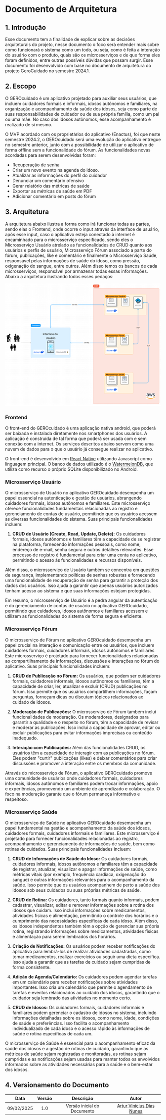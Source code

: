 # Documento de Arquitetura

## 1. Introdução

Esse documento tem a finalidade de explicar sobre as decisões arquiteturais do projeto, nesse documento o foco será entender mais sobre como funcionará o sistema como um todo, ou seja, como é feita a interação do usuário com o produto, quais são os microsserviços e de que forma eles foram definidos, entre outras possíveis dúvidas que possam surgir. Esse documento foi desenvolvido com base no documento de arquitetura do projeto GeroCuidado no semestre 2024.1.

## 2. Escopo

O GEROcuidado é um aplicativo projetado para auxiliar seus usuários, que incluem cuidadores formais e informais, idosos autônomos e familiares, na organização e acompanhamento da saúde dos idosos, seja como parte de suas responsabilidades de cuidador ou de sua própria família, como um pai ou uma mãe. No caso dos idosos autônomos, esse acompanhamento é realizado de si mesmo.

O MVP acordado com os proprietários do aplicativo (Enactus), foi que neste semestre 2024.2, o GEROcuidado será uma evolução do aplicativo entregue no semestre anterior, junto com a possibilidade de utilizar o aplicativo de forma offline sem a funcionalidade do fórum. As funcionalidades novas acordadas para serem desenvolvidas foram:

*	Recuperação de senha
*	Criar um novo evento na agenda do idoso.
*	Atualizar as informações do perfil do cuidador
*	Denunciar um comentário ofensivo
*	Gerar relatório das métricas de saúde
*	Exportar as métricas de saúde em PDF
*	Adicionar comentário em posts do fórum

## 3. Arquitetura

A arquitetura abaixo ilustra a forma como irá funcionar todas as partes, sendo elas o Frontend, onde ocorre o input através da interface de usuário, após esse input, caso o aplicativo esteja conectado à internet é encaminhado para o microsserviço especificado, sendo eles o Microsserviço Usuário atrelado as funcionalidades de CRUD quanto aos usuários e perfis de usuário, Microsserviço Fórum associado a parte do fórum, publicações, like e comentário e finalmente o  Microsserviço Saúde, responsável pelas informações de saúde do idoso, como pressão, oxigenação do sangue, entre outros. Além disso temos os bancos de cada microsserviços, responsável por armazenar todas essas informações. Abaixo a arquitetura ilustrando todos esses pedaços:

![Arquitetura](../assets/Arquitetura.png)

### Frontend

O front-end do GEROcuidado é uma aplicação nativa android, que poderá ser baixada e instalada diretamente nos smartphones dos usuários. A aplicação é construída de tal forma que poderá ser usada com e sem conexão com a internet. Os serviços descritos abaixo servem como uma nuvem de dados para o que o usuário já consegue realizar no aplicativo.

O front-end é desenvolvido em [React Native](https://reactnative.dev/) utilizando Javascript como linguagem principal. O banco de dados utilizado é o [WatermelonDB](https://watermelondb.dev/docs), que utiliza como recurso o próprio SQLite disponibilizado no Android.

### Microsserviço Usuário

O microsserviço de Usuário no aplicativo GEROcuidado desempenha um papel essencial na autenticação e gestão de usuários, abrangendo cuidadores formais, idosos autônomos e familiares. Este microsserviço oferece funcionalidades fundamentais relacionadas ao registro e gerenciamento de contas de usuário, permitindo que os usuários acessem as diversas funcionalidades do sistema. Suas principais funcionalidades incluem:

1. **CRUD de Usuário (Create, Read, Update, Delete):** Os cuidadores formais, idosos autônomos e familiares têm a capacidade de se registrar na plataforma, fornecendo informações pessoais, como nome, endereço de e-mail, senha segura e outros detalhes relevantes. Esse processo de registro é fundamental para criar uma conta no aplicativo, permitindo o acesso às funcionalidades e recursos disponíveis.

Além disso, o microsserviço de Usuário também se concentra em questões de segurança, implementando políticas de senhas robustas e fornecendo uma funcionalidade de recuperação de senha para garantir a proteção dos dados dos usuários. Isso ajuda a garantir que apenas usuários autorizados tenham acesso ao sistema e que suas informações estejam protegidas.

Em resumo, o microsserviço de Usuário é a pedra angular da autenticação e do gerenciamento de contas de usuário no aplicativo GEROcuidado, permitindo que cuidadores, idosos autônomos e familiares acessem e utilizem as funcionalidades do sistema de forma segura e eficiente.

### Microsserviço Fórum

O microsserviço de Fórum no aplicativo GEROcuidado desempenha um papel crucial na interação e comunicação entre os usuários, que incluem cuidadores formais, cuidadores informais, idosos autônomos e familiares. Este microsserviço é projetado para fornecer funcionalidades relacionadas ao compartilhamento de informações, discussões e interações no fórum do aplicativo. Suas principais funcionalidades incluem:

1. **CRUD de Publicação no Fórum:** Os usuários, que podem ser cuidadores formais, cuidadores informais, idosos autônomos ou familiares, têm a capacidade de criar, ler, atualizar e excluir (CRUD) publicações no fórum. Isso permite que os usuários compartilhem informações, façam perguntas, forneçam dicas ou discutam tópicos relacionados ao cuidado de idosos.

2. **Moderação de Publicações:** O microsserviço de Fórum também inclui funcionalidades de moderação. Os moderadores, designados para garantir a qualidade e o respeito no fórum, têm a capacidade de revisar e moderar as publicações. Isso inclui a capacidade de aprovar, editar ou excluir publicações para evitar informações imprecisas ou conteúdo inadequado.

3. **Interação com Publicações:** Além das funcionalidades CRUD, os usuários têm a capacidade de interagir com as publicações no fórum. Eles podem "curtir" publicações (likes) e deixar comentários para criar discussões e promover a interação entre os membros da comunidade.

Através do microsserviço de Fórum, o aplicativo GEROcuidado promove uma comunidade de usuários onde cuidadores formais, cuidadores informais, idosos autônomos e familiares podem trocar informações, apoio e experiências, promovendo um ambiente de aprendizado e colaboração. O foco na moderação garante que o fórum permaneça informativo e respeitoso.

### Microsserviço Saúde

O microsserviço de Saúde no aplicativo GEROcuidado desempenha um papel fundamental na gestão e acompanhamento da saúde dos idosos, cuidadores formais, cuidadores informais e familiares. Este microsserviço é projetado para fornecer funcionalidades relacionadas ao registro, acompanhamento e gerenciamento de informações de saúde, bem como rotinas de cuidados. Suas principais funcionalidades incluem:

1. **CRUD de Informações de Saúde do Idoso:** Os cuidadores formais, cuidadores informais, idosos autônomos e familiares têm a capacidade de registrar, atualizar, visualizar e apagar informações de saúde, como métricas vitais (por exemplo, frequência cardíaca, oxigenação do sangue) e outras informações relevantes para o acompanhamento da saúde. Isso permite que os usuários acompanhem de perto a saúde dos idosos sob seus cuidados ou suas próprias métricas de saúde.

2. **CRUD de Rotina:** Os cuidadores, tanto formais quanto informais, podem cadastrar, visualizar, editar e remover informações sobre a rotina dos idosos que cuidam. Isso inclui informações sobre medicamentos, atividades físicas e alimentação, permitindo o controle dos horários e o cumprimento das necessidades específicas de cada idoso. Além disso, os idosos independentes também têm a opção de gerenciar sua própria rotina, registrando informações sobre medicamentos, atividades físicas e alimentação para serem lembrados dos horários.

3. **Criação de Notificações:** Os usuários podem receber notificações do aplicativo para lembrá-los de realizar atividades cadastradas, como tomar medicamentos, realizar exercícios ou seguir uma dieta específica. Isso ajuda a garantir que as tarefas de cuidado sejam cumpridas de forma consistente.

4. **Adição de Agenda/Calendário:** Os cuidadores podem agendar tarefas em um calendário para receber notificações sobre atividades importantes. Isso cria um calendário que permite o agendamento de tarefas e eventos relacionados ao cuidado dos idosos, garantindo que o cuidador seja lembrado das atividades no momento certo.

5. **CRUD de Idosos:** Os cuidadores formais, cuidadores informais e familiares podem gerenciar o cadastro de idosos no sistema, incluindo informações detalhadas sobre os idosos, como nome, idade, condições de saúde e preferências. Isso facilita o acompanhamento individualizado de cada idoso e o acesso rápido às informações de saúde e rotina específicas de cada um.

O microsserviço de Saúde é essencial para o acompanhamento eficaz da saúde dos idosos e a gestão de rotinas de cuidado, garantindo que as métricas de saúde sejam registradas e monitoradas, as rotinas sejam cumpridas e as notificações sejam usadas para manter todos os envolvidos informados sobre as atividades necessárias para a saúde e o bem-estar dos idosos.

## 4. Versionamento do Documento

| Data | Versão | Descrição | Autor |
| :-----: | :-------------: | :---------------: | :-: |
| 09/02/2025 | 1.0 | Versão inicial do Documento | [Artur Vinícius Dias Nunes](https://github.com/ArturVinicius) |